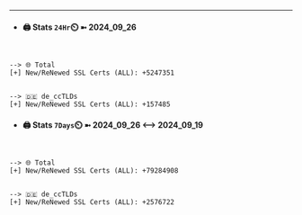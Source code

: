 

---
- #### 🖨️ **Stats** `24Hr`⏲️ ➼ 2024_09_26
```console


--> 🌐 Total
[+] New/ReNewed SSL Certs (ALL): +5247351


--> 🇩🇪 de_ccTLDs
[+] New/ReNewed SSL Certs (ALL): +157485

```

- #### 🖨️ **Stats** `7Days`⏲️ ➼ 2024_09_26 <--> 2024_09_19
```console


--> 🌐 Total
[+] New/ReNewed SSL Certs (ALL): +79284908


--> 🇩🇪 de_ccTLDs
[+] New/ReNewed SSL Certs (ALL): +2576722

```


